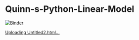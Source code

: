 # Quinn-s-Python-Linear-Model

[![Binder](https://mybinder.org/badge_logo.svg)](https://mybinder.org/v2/gh/QuinnAAguilar-Reynolds/Quinn-s-Python-Linear-Model/main)


[Uploading Untitled2.html…]()
